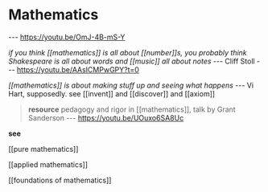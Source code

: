 # Mathematics

--- <https://youtu.be/OmJ-4B-mS-Y>

_if you think [[mathematics]] is all about [[number]]s, you probably think Shakespeare is all about words and [[music]] all about notes_ --- Cliff Stoll --- <https://youtu.be/AAsICMPwGPY?t=0>

_[[mathematics]] is about making stuff up and seeing what happens_ --- Vi Hart, supposedly. see [[invent]] and [[discover]] and [[axiom]]

> **resource** pedagogy and rigor in [[mathematics]], talk by Grant Sanderson --- <https://youtu.be/UOuxo6SA8Uc>

**see**

[[pure mathematics]]

[[applied mathematics]]

[[foundations of mathematics]]
